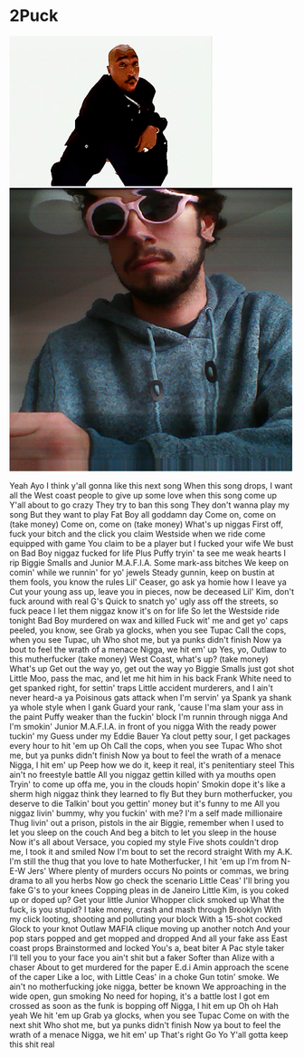 # 2Puck

![](8fd5b634493c6ec3b739f39ffff93e750367098e_hq.gif)
![](absolubgfrere.png)


 Yeah Ayo I think y'all gonna like this next song When this song drops, I want all the West coast people to give up some love when this song come up Y'all about to go crazy They try to ban this song They don't wanna play my song But they want to play Fat Boy all goddamn day Come on, come on (take money) Come on, come on (take money) What's up niggas First off, fuck your bitch and the click you claim Westside when we ride come equipped with game You claim to be a player but I fucked your wife We bust on Bad Boy niggaz fucked for life Plus Puffy tryin' ta see me weak hearts I rip Biggie Smalls and Junior M.A.F.I.A. Some mark-ass bitches We keep on comin' while we runnin' for yo' jewels Steady gunnin, keep on bustin at them fools, you know the rules Lil' Ceaser, go ask ya homie how I leave ya Cut your young ass up, leave you in pieces, now be deceased Lil' Kim, don't fuck around with real G's Quick to snatch yo' ugly ass off the streets, so fuck peace I let them niggaz know it's on for life So let the Westside ride tonight Bad Boy murdered on wax and killed Fuck wit' me and get yo' caps peeled, you know, see Grab ya glocks, when you see Tupac Call the cops, when you see Tupac, uh Who shot me, but ya punks didn't finish Now ya bout to feel the wrath of a menace Nigga, we hit em' up Yes, yo, Outlaw to this mutherfucker (take money) West Coast, what's up? (take money) What's up Get out the way yo, get out the way yo Biggie Smalls just got shot Little Moo, pass the mac, and let me hit him in his back Frank White need to get spanked right, for settin' traps Little accident murderers, and I ain't never heard-a ya Poisinous gats attack when I'm servin' ya Spank ya shank ya whole style when I gank Guard your rank, 'cause I'ma slam your ass in the paint Puffy weaker than the fuckin' block I'm runnin through nigga And I'm smokin' Junior M.A.F.I.A. in front of you nigga With the ready power tuckin' my Guess under my Eddie Bauer Ya clout petty sour, I get packages every hour to hit 'em up Oh Call the cops, when you see Tupac Who shot me, but ya punks didn't finish Now ya bout to feel the wrath of a menace Nigga, I hit em' up Peep how we do it, keep it real, it's penitentiary steel This ain't no freestyle battle All you niggaz gettin killed with ya mouths open Tryin' to come up offa me, you in the clouds hopin' Smokin dope it's like a sherm high niggaz think they learned to fly But they burn motherfucker, you deserve to die Talkin' bout you gettin' money but it's funny to me All you niggaz livin' bummy, why you fuckin' with me? I'm a self made millionaire Thug livin' out a prison, pistols in the air Biggie, remember when I used to let you sleep on the couch And beg a bitch to let you sleep in the house Now it's all about Versace, you copied my style Five shots couldn't drop me, I took it and smiled Now I'm bout to set the record straight With my A.K. I'm still the thug that you love to hate Motherfucker, I hit 'em up I'm from N-E-W Jers' Where plenty of murders occurs No points or commas, we bring drama to all you herbs Now go check the scenario Little Ceas' I'll bring you fake G's to your knees Copping pleas in de Janeiro Little Kim, is you coked up or doped up? Get your little Junior Whopper click smoked up What the fuck, is you stupid? I take money, crash and mash through Brooklyn With my click looting, shooting and polluting your block With a 15-shot cocked Glock to your knot Outlaw MAFIA clique moving up another notch And your pop stars popped and get mopped and dropped And all your fake ass East coast props Brainstormed and locked You's a, beat biter A Pac style taker I'll tell you to your face you ain't shit but a faker Softer than Alize with a chaser About to get murdered for the paper E.d.i Amin approach the scene of the caper Like a loc, with Little Ceas' in a choke Gun totin' smoke. We ain't no motherfucking joke nigga, better be known We approaching in the wide open, gun smoking No need for hoping, it's a battle lost I got em crossed as soon as the funk is bopping off Nigga, I hit em up Oh oh Hah yeah We hit 'em up Grab ya glocks, when you see Tupac Come on with the next shit Who shot me, but ya punks didn't finish Now ya bout to feel the wrath of a menace Nigga, we hit em' up That's right Go Yo Y'all gotta keep this shit real
